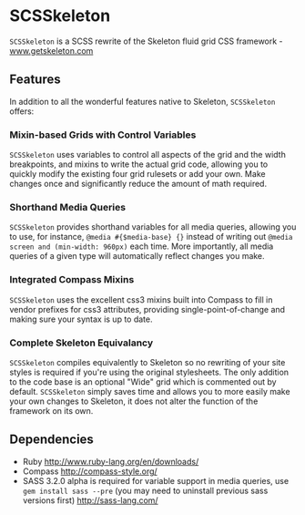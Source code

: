 # SCSSkeleton

`SCSSkeleton` is a SCSS rewrite of the Skeleton fluid grid CSS framework - www.getskeleton.com

## Features

In addition to all the wonderful features native to Skeleton, `SCSSkeleton` offers:

### Mixin-based Grids with Control Variables

`SCSSkeleton` uses variables to control all aspects of the grid and the width breakpoints, and mixins to write the actual grid code, allowing you to quickly modify the existing four grid rulesets or add your own.  Make changes once and significantly reduce the amount of math required.

### Shorthand Media Queries

`SCSSkeleton` provides shorthand variables for all media queries, allowing you to use, for instance, `@media #{$media-base} {}` instead of writing out `@media screen and (min-width: 960px)` each time.  More importantly, all media queries of a given type will automatically reflect changes you make.

### Integrated Compass Mixins

`SCSSkeleton` uses the excellent css3 mixins built into Compass to fill in vendor prefixes for css3 attributes, providing single-point-of-change and making sure your syntax is up to date.

### Complete Skeleton Equivalancy

`SCSSkeleton` compiles equivalently to Skeleton so no rewriting of your site styles is required if you're using the original stylesheets.  The only addition to the code base is an optional "Wide" grid which is commented out by default.  `SCSSkeleton` simply saves time and allows you to more easily make your own changes to Skeleton, it does not alter the function of the framework on its own.


## Dependencies

* Ruby http://www.ruby-lang.org/en/downloads/
* Compass http://compass-style.org/
* SASS 3.2.0 alpha is required for variable support in media queries, use `gem install sass --pre` (you may need to uninstall previous sass versions first) http://sass-lang.com/
